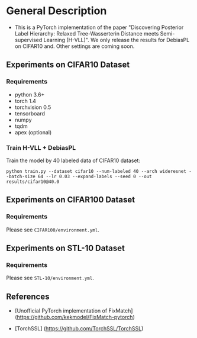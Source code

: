 # General Description
- This is a PyTorch implementation of the paper "Discovering Posterior Label Hierarchy: Relaxed Tree-Wasserterin Distance meets Semi-supervised Learning (H-VLL)". We only release the results for DebiasPL on CIFAR10 and. Other settings are coming soon.


## Experiments on CIFAR10 Dataset

### Requirements
- python 3.6+
- torch 1.4
- torchvision 0.5
- tensorboard
- numpy
- tqdm
- apex (optional)

### Train H-VLL + DebiasPL
Train the model by 40 labeled data of CIFAR10 dataset:

```
python train.py --dataset cifar10 --num-labeled 40 --arch wideresnet --batch-size 64 --lr 0.03 --expand-labels --seed 0 --out results/cifar10@40.0
```



## Experiments on CIFAR100 Dataset

### Requirements

Please see `CIFAR100/environment.yml`.

## Experiments on STL-10 Dataset

### Requirements

Please see `STL-10/environment.yml`.


## References
- [Unofficial PyTorch implementation of FixMatch] (https://github.com/kekmodel/FixMatch-pytorch)

- [TorchSSL] (https://github.com/TorchSSL/TorchSSL)
